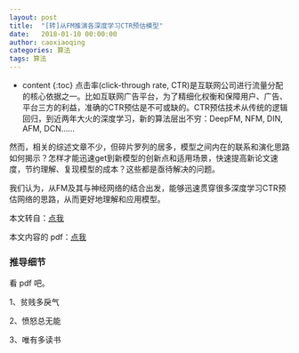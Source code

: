 ```yaml
---
layout: post
title:  "[转]从FM推演各深度学习CTR预估模型"
date:   2018-01-10 00:00:00
author: caoxiaoqing
categories: 算法
tags: 算法
---
```


* content
{:toc}
点击率(click-through rate, CTR)是互联网公司进行流量分配的核心依据之一。比如互联网广告平台，为了精细化权衡和保障用户、广告、平台三方的利益，准确的CTR预估是不可或缺的。CTR预估技术从传统的逻辑回归，到近两年大火的深度学习，新的算法层出不穷：DeepFM, NFM, DIN, AFM, DCN…… 

然而，相关的综述文章不少，但碎片罗列的居多，模型之间内在的联系和演化思路如何揭示？怎样才能迅速get到新模型的创新点和适用场景，快速提高新论文速度，节约理解、复现模型的成本？这些都是亟待解决的问题。 

我们认为，从FM及其与神经网络的结合出发，能够迅速贯穿很多深度学习CTR预估网络的思路，从而更好地理解和应用模型。

本文转自：[点我](https://cloud.tencent.com/developer/article/1171669)

本文内容的 pdf：[点我](/media/docs/从FM推演各深度学习CTR预估模型.pdf)



### 推导细节

看 pdf 吧。

1、贫贱多戾气

2、愤怒总无能

3、唯有多读书

